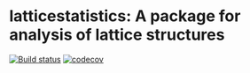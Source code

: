 # latticestatistics: A package for analysis of lattice structures

[![Build status](https://travis-ci.org/significantstats/latticestatistics.svg?branch=master)](https://travis-ci.org/significantstats/latticestatistics) [![codecov](https://codecov.io/gh/significantstats/latticestatistics/branch/master/graph/badge.svg?token=uZTuNp5Muh)](https://codecov.io/gh/significantstats/latticestatistics)
